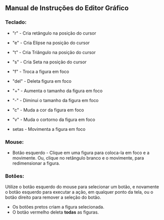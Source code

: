## Manual de Instruções do Editor Gráfico

### Teclado:

* "r" - Cria retângulo na posição do cursor

* "e" - Cria Elipse na posição do cursor

* "t" - Cria Triângulo na posição do cursor

* "s" - Cria Seta na posição do cursor

* "f" - Troca a figura em foco

* "del" - Deleta figura em foco

* "+" - Aumenta o tamanho da figura em foco

* "-" - Diminui o tamanho da figura em foco

* "c" - Muda a cor da figura em foco

* "v" - Muda o cortorno da figura em foco

* setas - Movimenta a figura em foco


### Mouse:

* Botão esquerdo - Clique em uma figura para coloca-la em foco e a movimente. Ou, clique no retângulo branco e o movimente, para redimensionar a figura.

### Botões:
Utilize o botão esquerdo do mouse para selecionar um botão, e novamente o botão esquerdo para executar a ação, em qualquer ponto da tela, ou o botão direito para remover a seleção do botão.

* Os botões pretos criam a figura selecionada.
* O botão vermelho deleta **todas** as figuras.
